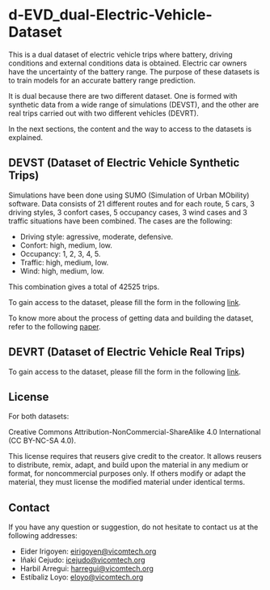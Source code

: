 # d-EVD_dual-Electric-Vehicle-Dataset
This is a dual dataset of electric vehicle trips where battery, driving conditions and external conditions data is obtained. Electric car owners have the uncertainty of the battery range. The purpose of these datasets is to train models for an accurate battery range prediction.

It is dual because there are two different dataset. One is formed with synthetic data from a wide range of simulations (DEVST), and the other are real trips carried out with two different vehicles (DEVRT).

In the next sections, the content and the way to access to the datasets is explained.


## DEVST (Dataset of Electric Vehicle Synthetic Trips)

Simulations have been done using SUMO (Simulation of Urban MObility) software. Data consists of 21 different routes and for each route, 5 cars, 3 driving styles, 3 confort cases, 5 occupancy cases, 3 wind cases and 3 traffic situations have been combined. The cases are the following:

* Driving style: agressive, moderate, defensive.
* Confort: high, medium, low.
* Occupancy: 1, 2, 3, 4, 5.
* Traffic: high, medium, low.
* Wind: high, medium, low.

This combination gives a total of 42525 trips.

To gain access to the dataset, please fill the form in the following [link](https://www.google.es).

To know more about the process of getting data and building the dataset, refer to the following [paper](https://www.google.es).

## DEVRT (Dataset of Electric Vehicle Real Trips)

To gain access to the dataset, please fill the form in the following [link](https://www.google.es).

<!--To know more about the process of getting data and building the dataset, refer to the following [paper](https://www.google.es). -->

## License
For both datasets:

Creative Commons Attribution-NonCommercial-ShareAlike 4.0 International (CC BY-NC-SA 4.0).

This license requires that reusers give credit to the creator. It allows reusers to distribute, remix, adapt, and build upon the material in any medium or format, for noncommercial purposes only. If others modify or adapt the material, they must license the modified material under identical terms.

## Contact

If you have any question or suggestion, do not hesitate to contact us at the following addresses:

* Eider Irigoyen: eirigoyen@vicomtech.org
* Iñaki Cejudo: icejudo@vicomtech.org
* Harbil Arregui: harregui@vicomtech.org
* Estíbaliz Loyo: eloyo@vicomtech.org 
